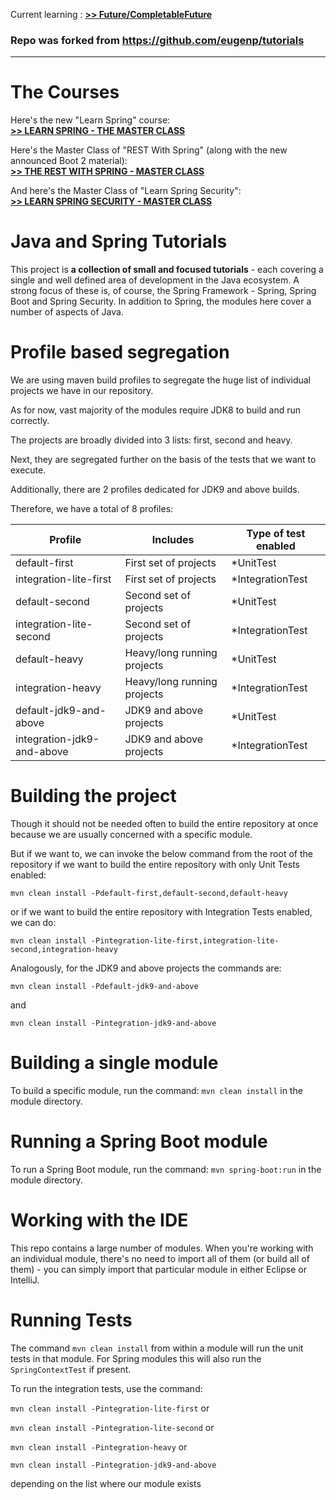 Current learning : 
**[>> Future/CompletableFuture](https://github.com/tingkao/tutorials/tree/master/core-java-modules/core-java-concurrency-basic)**


### Repo was forked from https://github.com/eugenp/tutorials
-----------------------------------------------------------

The Courses
==============================


Here's the new "Learn Spring" course: <br/>
**[>> LEARN SPRING - THE MASTER CLASS](https://www.baeldung.com/learn-spring-course?utm_source=github&utm_medium=social&utm_content=tutorials&utm_campaign=ls#master-class)**

Here's the Master Class of "REST With Spring" (along with the new announced Boot 2 material): <br/>
**[>> THE REST WITH SPRING - MASTER CLASS](https://www.baeldung.com/rest-with-spring-course?utm_source=github&utm_medium=social&utm_content=tutorials&utm_campaign=rws#master-class)**

And here's the Master Class of "Learn Spring Security": <br/>
**[>> LEARN SPRING SECURITY - MASTER CLASS](https://www.baeldung.com/learn-spring-security-course?utm_source=github&utm_medium=social&utm_content=tutorials&utm_campaign=lss#master-class)**



Java and Spring Tutorials
================

This project is **a collection of small and focused tutorials** - each covering a single and well defined area of development in the Java ecosystem. 
A strong focus of these is, of course, the Spring Framework - Spring, Spring Boot and Spring Security. 
In addition to Spring, the modules here cover a number of aspects of Java. 

Profile based segregation
====================

We are using maven build profiles to segregate the huge list of individual projects we have in our repository.

As for now, vast majority of the modules require JDK8 to build and run correctly.

The projects are broadly divided into 3 lists: first, second and heavy. 

Next, they are segregated further on the basis of the tests that we want to execute.

Additionally, there are 2 profiles dedicated for JDK9 and above builds.

Therefore, we have a total of 8 profiles:

| Profile                    | Includes                    | Type of test enabled |
| -------------------------- | --------------------------- | -------------------- |
| default-first              | First set of projects       | *UnitTest            |
| integration-lite-first     | First set of projects       | *IntegrationTest     |
| default-second             | Second set of projects      | *UnitTest            |
| integration-lite-second    | Second set of projects      | *IntegrationTest     |
| default-heavy              | Heavy/long running projects | *UnitTest            |
| integration-heavy          | Heavy/long running projects | *IntegrationTest     |
| default-jdk9-and-above     | JDK9 and above projects     | *UnitTest            |
| integration-jdk9-and-above | JDK9 and above projects     | *IntegrationTest     |

Building the project
====================

Though it should not be needed often to build the entire repository at once because we are usually concerned with a specific module.

But if we want to, we can invoke the below command from the root of the repository if we want to build the entire repository with only Unit Tests enabled:

`mvn clean install -Pdefault-first,default-second,default-heavy`

or if we want to build the entire repository with Integration Tests enabled, we can do:

`mvn clean install -Pintegration-lite-first,integration-lite-second,integration-heavy`

Analogously, for the JDK9 and above projects the commands are:

`mvn clean install -Pdefault-jdk9-and-above`

and

`mvn clean install -Pintegration-jdk9-and-above`

Building a single module
====================
To build a specific module, run the command: `mvn clean install` in the module directory.


Running a Spring Boot module
====================
To run a Spring Boot module, run the command: `mvn spring-boot:run` in the module directory.


Working with the IDE
====================
This repo contains a large number of modules. 
When you're working with an individual module, there's no need to import all of them (or build all of them) - you can simply import that particular module in either Eclipse or IntelliJ. 


Running Tests
=============
The command `mvn clean install` from within a module will run the unit tests in that module.
For Spring modules this will also run the `SpringContextTest` if present.

To run the integration tests, use the command:

`mvn clean install -Pintegration-lite-first` or 

`mvn clean install -Pintegration-lite-second` or 

`mvn clean install -Pintegration-heavy` or

`mvn clean install -Pintegration-jdk9-and-above`

depending on the list where our module exists
